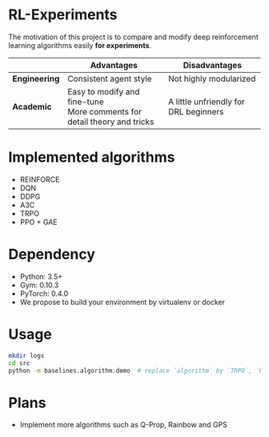 # RL-Experiments

The motivation of this project is to compare and modify deep reinforcement learning algorithms easily **for experiments**.

|  | Advantages | Disadvantages |
| --- | --- | --- |
| **Engineering** | Consistent agent style | Not highly modularized |
| **Academic** | Easy to modify and fine-tune<br>More comments for detail theory and tricks | A little unfriendly for DRL beginners |

# Implemented algorithms

* REINFORCE
* DQN
* DDPG
* A3C
* TRPO
* PPO + GAE

# Dependency

* Python: 3.5+
* Gym: 0.10.3
* PyTorch: 0.4.0
* We propose to build your environment by virtualenv or docker

# Usage

```bash
mkdir logs
cd src
python -m baselines.algorithm.demo  # replace `algorithm` by `TRPO`, `PPO` ...
```

# Plans

* Implement more algorithms such as Q-Prop, Rainbow and GPS
